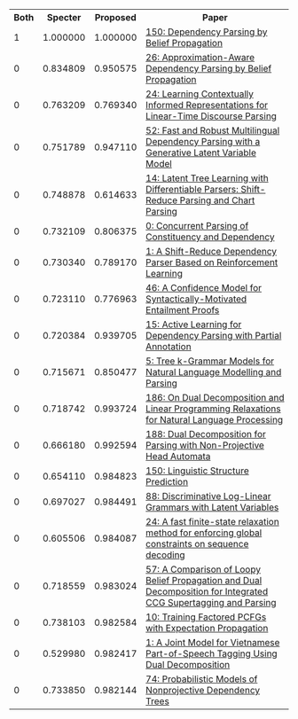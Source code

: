 <html><table><tr>
<th>Both</th>
<th>Specter</th>
<th>Proposed</th>
<th>Paper</th>
</tr>
<tr>
<td>1</td>
<td>1.000000</td>
<td>1.000000</td>
<td><a href="https://www.semanticscholar.org/paper/ebbb58b2e616435b6ededbc103acfef6dc79bd51">150: Dependency Parsing by Belief Propagation</a></td>
</tr>
<tr>
<td>0</td>
<td>0.834809</td>
<td>0.950575</td>
<td><a href="https://www.semanticscholar.org/paper/1abe41711155afe82222ac0f99b978b32b1e68b5">26: Approximation-Aware Dependency Parsing by Belief Propagation</a></td>
</tr>
<tr>
<td>0</td>
<td>0.763209</td>
<td>0.769340</td>
<td><a href="https://www.semanticscholar.org/paper/ceb77ba5c149e5c664cdf0a4cd46df6a9a4f4896">24: Learning Contextually Informed Representations for Linear-Time Discourse Parsing</a></td>
</tr>
<tr>
<td>0</td>
<td>0.751789</td>
<td>0.947110</td>
<td><a href="https://www.semanticscholar.org/paper/ce84ffca8a4107e61201245d1f3cb029b4c21a8c">52: Fast and Robust Multilingual Dependency Parsing with a Generative Latent Variable Model</a></td>
</tr>
<tr>
<td>0</td>
<td>0.748878</td>
<td>0.614633</td>
<td><a href="https://www.semanticscholar.org/paper/a308e67ad08f29c7bcfeef9e7a20f72453e31678">14: Latent Tree Learning with Differentiable Parsers: Shift-Reduce Parsing and Chart Parsing</a></td>
</tr>
<tr>
<td>0</td>
<td>0.732109</td>
<td>0.806375</td>
<td><a href="https://www.semanticscholar.org/paper/f18e634b2ea685b1a1e93bfd265adce22242f899">0: Concurrent Parsing of Constituency and Dependency</a></td>
</tr>
<tr>
<td>0</td>
<td>0.730340</td>
<td>0.789170</td>
<td><a href="https://www.semanticscholar.org/paper/1d2d740a2b0f1e4297778b610dcef0d6a75fd2aa">1: A Shift-Reduce Dependency Parser Based on Reinforcement Learning</a></td>
</tr>
<tr>
<td>0</td>
<td>0.723110</td>
<td>0.776963</td>
<td><a href="https://www.semanticscholar.org/paper/30403b4026c32af7bb8ba28fcbc99ef31ca0c90f">46: A Confidence Model for Syntactically-Motivated Entailment Proofs</a></td>
</tr>
<tr>
<td>0</td>
<td>0.720384</td>
<td>0.939705</td>
<td><a href="https://www.semanticscholar.org/paper/94a610b6d44ddd07b5a6cec4b316b2cd46e3accf">15: Active Learning for Dependency Parsing with Partial Annotation</a></td>
</tr>
<tr>
<td>0</td>
<td>0.715671</td>
<td>0.850477</td>
<td><a href="https://www.semanticscholar.org/paper/5d9a9f13d9c74d5ea489bcc5475ab796c78f446c">5: Tree k-Grammar Models for Natural Language Modelling and Parsing</a></td>
</tr>
<tr>
<td>0</td>
<td>0.718742</td>
<td>0.993724</td>
<td><a href="https://www.semanticscholar.org/paper/0409ab66f7604b07109019f93256756d630d3bc2">186: On Dual Decomposition and Linear Programming Relaxations for Natural Language Processing</a></td>
</tr>
<tr>
<td>0</td>
<td>0.666180</td>
<td>0.992594</td>
<td><a href="https://www.semanticscholar.org/paper/f163d2aa2e1f6cd09e46d87d410d21890336df34">188: Dual Decomposition for Parsing with Non-Projective Head Automata</a></td>
</tr>
<tr>
<td>0</td>
<td>0.654110</td>
<td>0.984823</td>
<td><a href="https://www.semanticscholar.org/paper/cff455c26532b361e0aa8fc5703b57f173daa168">150: Linguistic Structure Prediction</a></td>
</tr>
<tr>
<td>0</td>
<td>0.697027</td>
<td>0.984491</td>
<td><a href="https://www.semanticscholar.org/paper/b10973281836b437b3db7c14bc95a4cd974ab046">88: Discriminative Log-Linear Grammars with Latent Variables</a></td>
</tr>
<tr>
<td>0</td>
<td>0.605506</td>
<td>0.984087</td>
<td><a href="https://www.semanticscholar.org/paper/6af4613d27395695db7af293eed64d4be4cc67ff">24: A fast finite-state relaxation method for enforcing global constraints on sequence decoding</a></td>
</tr>
<tr>
<td>0</td>
<td>0.718559</td>
<td>0.983024</td>
<td><a href="https://www.semanticscholar.org/paper/283a6c3c9f394f2c9f3b7deb3929f218647de95a">57: A Comparison of Loopy Belief Propagation and Dual Decomposition for Integrated CCG Supertagging and Parsing</a></td>
</tr>
<tr>
<td>0</td>
<td>0.738103</td>
<td>0.982584</td>
<td><a href="https://www.semanticscholar.org/paper/7dcff13509492cab2ea05ed00757d413d6d7e736">10: Training Factored PCFGs with Expectation Propagation</a></td>
</tr>
<tr>
<td>0</td>
<td>0.529980</td>
<td>0.982417</td>
<td><a href="https://www.semanticscholar.org/paper/3db97cec36323d86a5d66678eb1104ff9da6add6">1: A Joint Model for Vietnamese Part-of-Speech Tagging Using Dual Decomposition</a></td>
</tr>
<tr>
<td>0</td>
<td>0.733850</td>
<td>0.982144</td>
<td><a href="https://www.semanticscholar.org/paper/5fd5ab03ca26ff796d6c17db5aa49dc4caa31c70">74: Probabilistic Models of Nonprojective Dependency Trees</a></td>
</tr>
</table></html>
